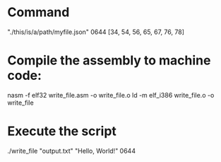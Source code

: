 # Command
"./this/is/a/path/myfile.json" 0644 [34, 54, 56, 65, 67, 76, 78]

# Compile the assembly to machine code:
nasm -f elf32 write_file.asm -o write_file.o
ld -m elf_i386 write_file.o -o write_file

# Execute the script
./write_file "output.txt" "Hello, World!" 0644